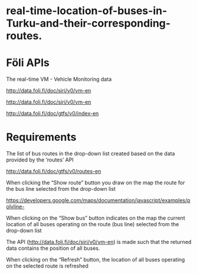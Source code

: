 # real-time-location-of-buses-in-Turku-and-their-corresponding-routes.
# Föli APIs
The real-time VM - Vehicle Monitoring data

http://data.foli.fi/doc/siri/v0/vm-en

http://data.foli.fi/doc/siri/v0/vm-en

http://data.foli.fi/doc/gtfs/v0/index-en



# Requirements

The list of bus routes in the drop-down list created based on the data provided by the ‘routes’ API

http://data.foli.fi/doc/gtfs/v0/routes-en

When clicking the “Show route” button you draw on the map the route for the bus line selected from the drop-down list 

https://developers.google.com/maps/documentation/javascript/examples/polyline-

When clicking on the “Show bus” button indicates on the map the current location of all buses operating on the route (bus line) selected from the drop-down list

The API (http://data.foli.fi/doc/siri/v0/vm-en) is made such that the returned data contains the position of all buses. 

When clicking on the “Refresh” button, the location of all buses operating on the selected route is refreshed

